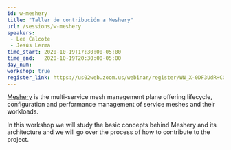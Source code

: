 ```yaml
---
id: w-meshery
title: "Taller de contribución a Meshery"
url: /sessions/w-meshery
speakers:
 - Lee Calcote
 - Jesús Lerma
time_start: 2020-10-19T17:30:00-05:00
time_end:   2020-10-19T20:30:00-05:00
day_num: 
workshop: true
register_link: https://us02web.zoom.us/webinar/register/WN_X-0DF3UdRHCGU7SRGVYLWA
---
```


[Meshery](https://meshery.io) is the multi-service mesh management plane offering lifecycle, configuration and performance management of service meshes and their workloads.

In this workshop we will study the basic concepts behind Meshery and its architecture and we will go over the process of how to contribute to the project.